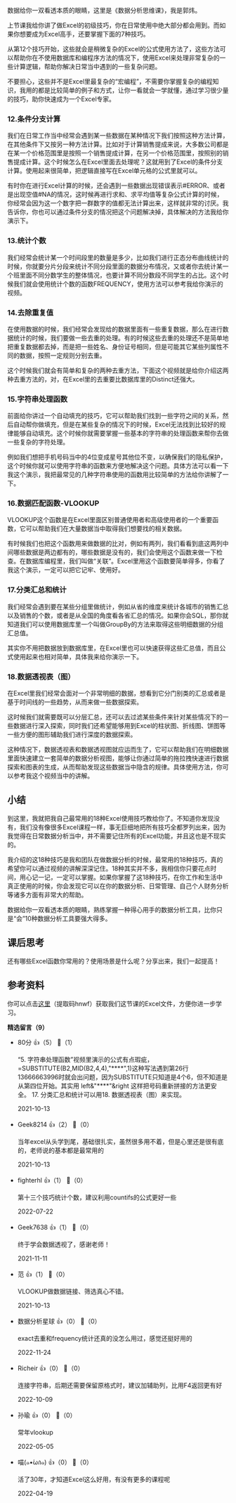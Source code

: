 数据给你一双看透本质的眼睛，这里是《数据分析思维课》，我是郭炜。

上节课我给你讲了做Excel的初级技巧，你在日常使用中绝大部分都会用到。而如果你想要成为Excel高手，还要掌握下面的7种技巧。

从第12个技巧开始，这些就会是稍微复杂的Excel的公式使用方法了，这些方法可以帮助你在不使用数据库和编程序方法的情况下，使用Excel来处理非常复杂的一些计算逻辑，帮助你解决日常当中遇到的一些复杂问题。

不要担心，这些并不是Excel里最复杂的“宏编程”，不需要你掌握复杂的编程知识，我用的都是比较简单的例子和方式，让你一看就会一学就懂，通过学习很少量的技巧，助你快速成为一个Excel专家。

### 12.条件分支计算

我们在日常工作当中经常会遇到某一些数据在某种情况下我们按照这种方法计算，在其他条件下又按另一种方法计算。比如对于计算销售提成来说，大多数公司都是在某一个价格范围里是按照一个销售提成计算，在另一个价格范围里，按照别的销售提成计算。这个时候怎么在Excel里面去处理呢？这就用到了Excel的条件分支计算。使用起来很简单，把逻辑直接写在Excel单元格的公式里就可以。

有时你在进行Excel计算的时候，还会遇到一些数据出现错误表示#ERROR、或者是出现空值#NA的情况，这时候再进行求和、求平均值等复杂公式计算的时候，你经常会因为这一个数字把一群数字的值都无法计算出来，这样就非常的讨厌。我告诉你，你也可以通过条件分支的情况把这个问题解决掉，具体解决的方法我给你演示下。

### 13.统计个数

我们经常会统计某一个时间段里的数量是多少，比如我们进行正态分布曲线统计的时候，你就要分片分段来统计不同分段里面的数据分布情况，又或者你去统计某一个班里面不同分数学生的整体情况，也要计算不同分数段不同学生的占比。这个时候我们就会使用统计个数的函数FREQUENCY，使用方法可以参考我给你演示的视频。

### 14.去除重复值

在使用数据的时候，我们经常会发现给的数据里面有一些重复数据，那么在进行数据统计的时候，我们要做一些去重的处理。有的时候这些去重的处理还不是简单地把重复数据都去掉，而是把一些姓名、身份证号相同，但是可能其它某些列属性不同的数据，按照一定规则分别去重。

这个时候我们就会有简单和复杂的两种去重方法，下面这个视频就是给你介绍这两种去重方法的，对，在Excel里的去重要比数据库里的Distinct还强大。

### 15.字符串处理函数

前面给你讲过一个自动填充的技巧，它可以帮助我们找到一些字符之间的关系，然后自动帮你做填充，但是在某些复杂的情况下的时候，Excel无法找到比较好的规律能够自动填充。这个时候你就需要掌握一些基本的字符串的处理函数来帮你去做一些复杂的字符处理。

例如我们想把手机号码当中的4位变成星号其他位不变，以确保我们的隐私保护，这个时候你就可以使用字符串的函数来方便地解决这个问题。具体方法可以看一下我这个演示，我把最常见的几种字符串使用的函数用比较简单的方法给你讲解了一下。

### 16.数据匹配函数-VLOOKUP

VLOOKUP这个函数是在Excel里面区别普通使用者和高级使用者的一个重要函数，它可以帮助我们在大量数据当中取得我们想要找的相关数据。

有时候我们也把这个函数用来做数据的比对，例如有两列，我们看看到底这两列中间哪些数据是两边都有的，哪些数据是没有的，我们会使用这个函数来做一下检查。在数据库编程里，我们叫做“关联”。Excel里用这个函数要简单得多，你看了我这个演示，一定可以把它记牢、使用好。

### 17.分类汇总和统计

我们经常会遇到要在某些分组里做统计，例如从省的维度来统计各城市的销售汇总以及销售的个数，或者是从全国的角度看各省汇总的情况。如果你会SQL，那你就知道我们可以使用数据库里一个叫做GroupBy的方法来取得这些明细数据的分组汇总值。

其实你不用把数据放到数据库里，在Excel里也可以快速获得这些汇总值，而且公式使用起来也相对简单，具体我来给你演示一下。

### 18.数据透视表（图）

在Excel里我们经常会面对一个非常明细的数据，想看到它分门别类的汇总或者是基于时间线的一些趋势，从而来做一些数据探索。

这时候我们就需要既可以分层汇总，还可以去过滤某些条件来针对某些情况下的一些数据进行深入探索，同时我们还希望能够用到Excel的柱状图、折线图、饼图等一些方便的图形辅助我们进行深度的数据探索。

这种情况下，数据透视表和数据透视图就应运而生了，它可以帮助我们在明细数据里面快速建立一套简单的数据分析视图，能够让你通过简单的拖拉拽快速进行数据探索和图表的生成，从而帮助发现这些数据当中隐含的规律。具体使用方法，你可以参考我这个视频当中的讲解。

## 小结

到这里，我就把我自己最常用的18种Excel使用技巧教给你了。不知道你发现没有，我们没有像很多Excel课程一样，事无巨细地把所有技巧全都罗列出来，因为我觉得在日常数据分析当中，并不需要记住所有的Excel功能，并且这也是不现实的。

我介绍的这18种技巧是我和团队在做数据分析的时候，最常用的18种技巧，真的希望你可以通过视频的讲解深深记住。18种其实并不多，我相信你只要花点时间，用心记一记，一定可以掌握。如果你掌握了这18种技巧，在你工作和生活中真正使用的时候，你会发现它可以在你的数据分析、日常管理、自己个人财务分析等诸多方面有非常大的帮助。

数据给你一双看透本质的眼睛，熟练掌握一种得心用手的数据分析工具，比你只是“会”10种数据分析工具要强大得多。

## 课后思考

还有哪些Excel函数你常用的？使用场景是什么呢？分享出来，我们一起提高！

## 参考资料

你可以点击[这里](https://pan.baidu.com/s/1DqC7GNgq9DYXOfo-U0BvwA)（提取码hnwf）获取我们这节课的Excel文件，方便你进一步学习。
<div><strong>精选留言（9）</strong></div><ul>
<li><span>80分</span> 👍（5） 💬（1）<p>“5. 字符串处理函数”视频里演示的公式有点瑕疵，=SUBSTITUTE(B2,MID(B2,4,4),&quot;****&quot;,1)这种写法遇到第26行13666663996时就会出问题，因为SUBSTITUTE只知道是4个6，但不知道是从第四位开始。其实用 left&amp;&quot;****&quot;&amp;right 这样把号码重新拼接的方法更安全。
17. 分类汇总和统计可以用18. 数据透视表（图）来实现。</p>2021-10-13</li><br/><li><span>Geek8214</span> 👍（2） 💬（0）<p>当年excel从头学到尾，基础很扎实，虽然很多用不着，但是心里还是很有底的，老师说的基本都是最常用的</p>2021-10-13</li><br/><li><span>fighterhl</span> 👍（1） 💬（0）<p>第十三个技巧统计个数，建议利用countifs的公式更好一些</p>2022-07-22</li><br/><li><span>Geek7638</span> 👍（1） 💬（0）<p>终于学会数据透视了，感谢老师！</p>2021-11-11</li><br/><li><span>范</span> 👍（1） 💬（0）<p>VLOOKUP做数据链接、筛选真心不错。</p>2021-10-13</li><br/><li><span>数据分析星球</span> 👍（0） 💬（0）<p>exact去重和frequency统计还真的没怎么用过，感觉还挺好用的</p>2022-11-24</li><br/><li><span>Richeir</span> 👍（0） 💬（0）<p>连接字符串，后期还需要保留原格式时，建议加辅助列，比用F4返回更有好</p>2022-10-09</li><br/><li><span>孙瑜</span> 👍（0） 💬（0）<p>常年vlookup</p>2022-05-05</li><br/><li><span>喵(๑•́ωก̀๑)</span> 👍（0） 💬（0）<p>活了30年，才知道Excel这么好用，有没有更多的课程呢</p>2022-04-19</li><br/>
</ul>